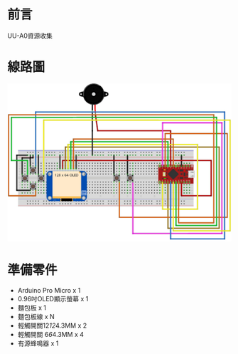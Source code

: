 # 前言
UU-A0資源收集

# 線路圖
![alt CircuitDiagram](https://github.com/channel2007/UU-A0/blob/master/img/CircuitDiagram.jpg "CircuitDiagram")

# 準備零件
* Arduino Pro Micro x 1
* 0.96吋OLED顯示螢幕 x 1
* 麵包板 x 1
* 麵包板線 x N
* 輕觸開關12*12*4.3MM x 2
* 輕觸開關 6*6*4.3MM x 4
* 有源蜂鳴器 x 1

